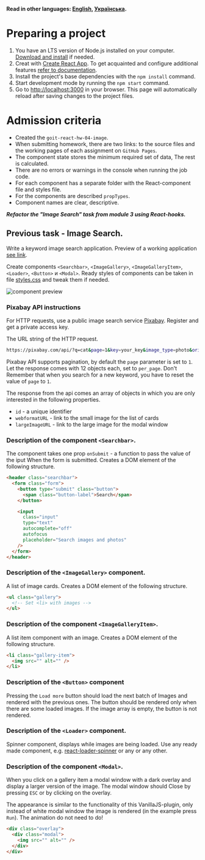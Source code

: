 **Read in other languages: [English](README.en.md), [Українська](README.md).**

# Preparing a project

1. You have an LTS version of Node.js installed on your computer.
   [Download and install](https://nodejs.org/en/) if needed.
2. Creat with [Create React App](https://github.com/facebook/create-react-app).
   To get acquainted and configure additional features
   [refer to documentation](https://facebook.github.io/create-react-app/docs/getting-started).
3. Install the project's base dependencies with the `npm install` command.
4. Start development mode by running the `npm start` command.
5. Go to [http://localhost:3000](http://localhost:3000) in your browser. This
   page will automatically reload after saving changes to the project files.

# Admission criteria

- Created the `goit-react-hw-04-image`.
- When submitting homework, there are two links: to the source files and the
  working pages of each assignment on `GitHub Pages`.
- The component state stores the minimum required set of data, The rest is
  calculated.
- There are no errors or warnings in the console when running the job code.
- For each component has a separate folder with the React-component file and
  styles file.
- For the components are described `propTypes`.
- Component names are clear, descriptive.

**_Refactor the "Image Search" task from module 3 using React-hooks._**

## Previous task - Image Search.

Write a keyword image search application. Preview of a working application
[see link](https://drive.google.com/file/d/1oXCGyiq4uKwW0zzraZLKk4lh3voBlBzZ/view?usp=sharing).

Create components `<Searchbar>`, `<ImageGallery>`, `<ImageGalleryItem>`,
`<Loader>`, `<Button>` и `<Modal>`. Ready styles of components can be taken in
file
[styles.css](https://downgit.github.io/#/home?url=https://github.com/goitacademy/react-homework/blob/master/homework-03/image-finder/styles.css)
and tweak them if needed.

<Image
  src="./assets/image-finder.jpg"
  alt="component preview"
  maxWidth={960}
/>

### Pixabay API instructions

For HTTP requests, use a public image search service
[Pixabay](https://pixabay.com/api/docs/). Register and get a private access key.

The URL string of the HTTP request.

```bash
https://pixabay.com/api/?q=cat&page=1&key=your_key&image_type=photo&orientation=horizontal&per_page=12
```

Pixabay API supports pagination, by default the `page` parameter is set to `1`.
Let the response comes with 12 objects each, set to `per_page`. Don't Remember
that when you search for a new keyword, you have to reset the value of `page` to
`1`.

The response from the api comes an array of objects in which you are only
interested in the following properties.

- `id` - a unique identifier
- `webformatURL` - link to the small image for the list of cards
- `largeImageURL` - link to the large image for the modal window

### Description of the component `<Searchbar>`.

The component takes one prop `onSubmit` - a function to pass the value of the
iput When the form is submitted. Creates a DOM element of the following
structure.

```html
<header class="searchbar">
  <form class="form">
    <button type="submit" class="button">
      <span class="button-label">Search</span>
    </button>

    <input
      class="input"
      type="text"
      autocomplete="off"
      autofocus
      placeholder="Search images and photos"
    />
  </form>
</header>
```

### Description of the `<ImageGallery>` component.

A list of image cards. Creates a DOM element of the following structure.

```html
<ul class="gallery">
  <!-- Set <li> with images -->
</ul>
```

### Description of the component `<ImageGalleryItem>`.

A list item component with an image. Creates a DOM element of the following
structure.

```html
<li class="gallery-item">
  <img src="" alt="" />
</li>
```

### Description of the `<Button>` component

Pressing the `Load more` button should load the next batch of Images and
rendered with the previous ones. The button should be rendered only when there
are some loaded images. If the image array is empty, the button is not rendered.

### Description of the `<Loader>` component.

Spinner component, displays while images are being loaded. Use any ready made
component, e.g.
[react-loader-spinner](https://github.com/mhnpd/react-loader-spinner) or any or
any other.

### Description of the component `<Modal>`.

When you click on a gallery item a modal window with a dark overlay and display
a larger version of the image. The modal window should Close by pressing `ESC`
or by clicking on the overlay.

The appearance is similar to the functionality of this VanillaJS-plugin, only
instead of white modal window the image is rendered (in the example press
`Run`). The animation do not need to do!

```html
<div class="overlay">
  <div class="modal">
    <img src="" alt="" />
  </div>
</div>
```
